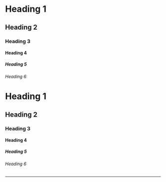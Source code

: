 # Heading 1
## Heading 2
### Heading 3
#### Heading 4
##### Heading 5
###### Heading 6


<H1>Heading 1</H1>
<H2>Heading 2</H2>
<H3>Heading 3</H3>
<H4>Heading 4</H4>
<H5>Heading 5</H5>
<H6>Heading 6</H6>

---
